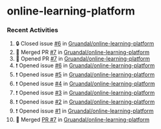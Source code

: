 # online-learning-platform

### Recent Activities
<!--START_SECTION:activity-->
1. 🔒 Closed issue [#6](https://github.com/Gruandal/online-learning-platform/issues/6) in [Gruandal/online-learning-platform](https://github.com/Gruandal/online-learning-platform)
2. 🎉 Merged PR [#7](https://github.com/Gruandal/online-learning-platform/pull/7) in [Gruandal/online-learning-platform](https://github.com/Gruandal/online-learning-platform)
3. 💪 Opened PR [#7](https://github.com/Gruandal/online-learning-platform/pull/7) in [Gruandal/online-learning-platform](https://github.com/Gruandal/online-learning-platform)
4. ❗ Opened issue [#6](https://github.com/Gruandal/online-learning-platform/issues/6) in [Gruandal/online-learning-platform](https://github.com/Gruandal/online-learning-platform)
5. ❗ Opened issue [#5](https://github.com/Gruandal/online-learning-platform/issues/5) in [Gruandal/online-learning-platform](https://github.com/Gruandal/online-learning-platform)
6. ❗ Opened issue [#4](https://github.com/Gruandal/online-learning-platform/issues/4) in [Gruandal/online-learning-platform](https://github.com/Gruandal/online-learning-platform)
7. ❗ Opened issue [#3](https://github.com/Gruandal/online-learning-platform/issues/3) in [Gruandal/online-learning-platform](https://github.com/Gruandal/online-learning-platform)
8. ❗ Opened issue [#2](https://github.com/Gruandal/online-learning-platform/issues/2) in [Gruandal/online-learning-platform](https://github.com/Gruandal/online-learning-platform)
9. ❗ Opened issue [#1](https://github.com/Gruandal/online-learning-platform/issues/1) in [Gruandal/online-learning-platform](https://github.com/Gruandal/online-learning-platform)
10. 🔀 Merged [PR #7](https://github.com/Gruandal/online-learning-platform/pull/7) in [Gruandal/online-learning-platform](https://github.com/Gruandal/online-learning-platform)
<!--END_SECTION:activity-->
